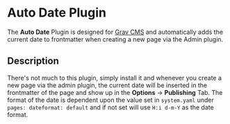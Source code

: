# Auto Date Plugin

The **Auto Date** Plugin is designed for [Grav CMS](http://github.com/getgrav/grav) and automatically adds the current date to frontmatter when creating a new page via the Admin plugin. 

## Description

There's not much to this plugin, simply install it and whenever you create a new page via the admin plugin, the current date will be inserted in the frontmatter of the page and show up in the **Options** -> **Publishing** Tab.  The format of the date is dependent upon the value set in `system.yaml` under `pages: dateformat: default` and if not set will use `H:i d-m-Y` as the date format.
